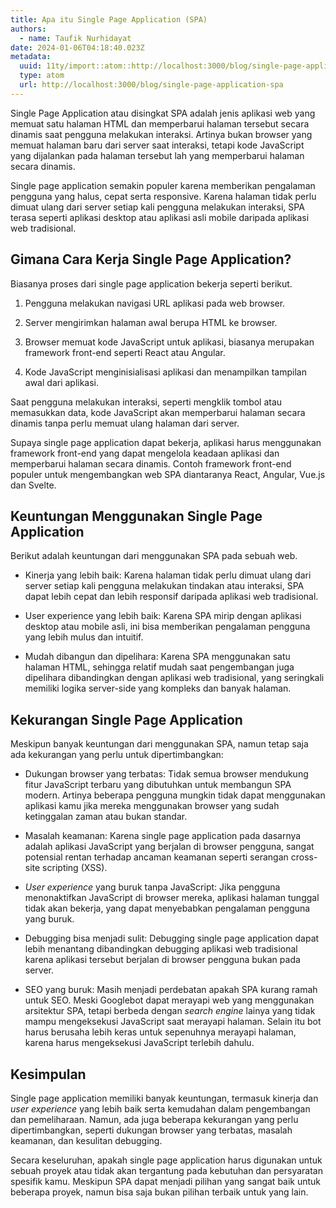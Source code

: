 ```yaml
---
title: Apa itu Single Page Application (SPA)
authors:
  - name: Taufik Nurhidayat
date: 2024-01-06T04:18:40.023Z
metadata:
  uuid: 11ty/import::atom::http://localhost:3000/blog/single-page-application-spa
  type: atom
  url: http://localhost:3000/blog/single-page-application-spa
---
```

Single Page Application atau disingkat SPA adalah jenis aplikasi web yang memuat satu halaman HTML dan memperbarui halaman tersebut secara dinamis saat pengguna melakukan interaksi. Artinya bukan browser yang memuat halaman baru dari server saat interaksi, tetapi kode JavaScript yang dijalankan pada halaman tersebut lah yang memperbarui halaman secara dinamis.

Single page application semakin populer karena memberikan pengalaman pengguna yang halus, cepat serta responsive. Karena halaman tidak perlu dimuat ulang dari server setiap kali pengguna melakukan interaksi, SPA terasa seperti aplikasi desktop atau aplikasi asli mobile daripada aplikasi web tradisional.

## Gimana Cara Kerja Single Page Application?

Biasanya proses dari single page application bekerja seperti berikut.

1.  Pengguna melakukan navigasi URL aplikasi pada web browser.
    
2.  Server mengirimkan halaman awal berupa HTML ke browser.
    
3.  Browser memuat kode JavaScript untuk aplikasi, biasanya merupakan framework front-end seperti React atau Angular.
    
4.  Kode JavaScript menginisialisasi aplikasi dan menampilkan tampilan awal dari aplikasi.
    

Saat pengguna melakukan interaksi, seperti mengklik tombol atau memasukkan data, kode JavaScript akan memperbarui halaman secara dinamis tanpa perlu memuat ulang halaman dari server.

Supaya single page application dapat bekerja, aplikasi harus menggunakan framework front-end yang dapat mengelola keadaan aplikasi dan memperbarui halaman secara dinamis. Contoh framework front-end populer untuk mengembangkan web SPA diantaranya React, Angular, Vue.js dan Svelte.

## Keuntungan Menggunakan Single Page Application

Berikut adalah keuntungan dari menggunakan SPA pada sebuah web.

-   Kinerja yang lebih baik: Karena halaman tidak perlu dimuat ulang dari server setiap kali pengguna melakukan tindakan atau interaksi, SPA dapat lebih cepat dan lebih responsif daripada aplikasi web tradisional.
    
-   User experience yang lebih baik: Karena SPA mirip dengan aplikasi desktop atau mobile asli, ini bisa memberikan pengalaman pengguna yang lebih mulus dan intuitif.
    
-   Mudah dibangun dan dipelihara: Karena SPA menggunakan satu halaman HTML, sehingga relatif mudah saat pengembangan juga dipelihara dibandingkan dengan aplikasi web tradisional, yang seringkali memiliki logika server-side yang kompleks dan banyak halaman.
    

## Kekurangan Single Page Application

Meskipun banyak keuntungan dari menggunakan SPA, namun tetap saja ada kekurangan yang perlu untuk dipertimbangkan:

-   Dukungan browser yang terbatas: Tidak semua browser mendukung fitur JavaScript terbaru yang dibutuhkan untuk membangun SPA modern. Artinya beberapa pengguna mungkin tidak dapat menggunakan aplikasi kamu jika mereka menggunakan browser yang sudah ketinggalan zaman atau bukan standar.
    
-   Masalah keamanan: Karena single page application pada dasarnya adalah aplikasi JavaScript yang berjalan di browser pengguna, sangat potensial rentan terhadap ancaman keamanan seperti serangan cross-site scripting (XSS).
    
-   _User experience_ yang buruk tanpa JavaScript: Jika pengguna menonaktifkan JavaScript di browser mereka, aplikasi halaman tunggal tidak akan bekerja, yang dapat menyebabkan pengalaman pengguna yang buruk.
    
-   Debugging bisa menjadi sulit: Debugging single page application dapat lebih menantang dibandingkan debugging aplikasi web tradisional karena aplikasi tersebut berjalan di browser pengguna bukan pada server.
    
-   SEO yang buruk: Masih menjadi perdebatan apakah SPA kurang ramah untuk SEO. Meski Googlebot dapat merayapi web yang menggunakan arsitektur SPA, tetapi berbeda dengan _search engine_ lainya yang tidak mampu mengeksekusi JavaScript saat merayapi halaman. Selain itu bot harus berusaha lebih keras untuk sepenuhnya merayapi halaman, karena harus mengeksekusi JavaScript terlebih dahulu.
    

## Kesimpulan

Single page application memiliki banyak keuntungan, termasuk kinerja dan _user experience_ yang lebih baik serta kemudahan dalam pengembangan dan pemeliharaan. Namun, ada juga beberapa kekurangan yang perlu dipertimbangkan, seperti dukungan browser yang terbatas, masalah keamanan, dan kesulitan debugging.

Secara keseluruhan, apakah single page application harus digunakan untuk sebuah proyek atau tidak akan tergantung pada kebutuhan dan persyaratan spesifik kamu. Meskipun SPA dapat menjadi pilihan yang sangat baik untuk beberapa proyek, namun bisa saja bukan pilihan terbaik untuk yang lain.